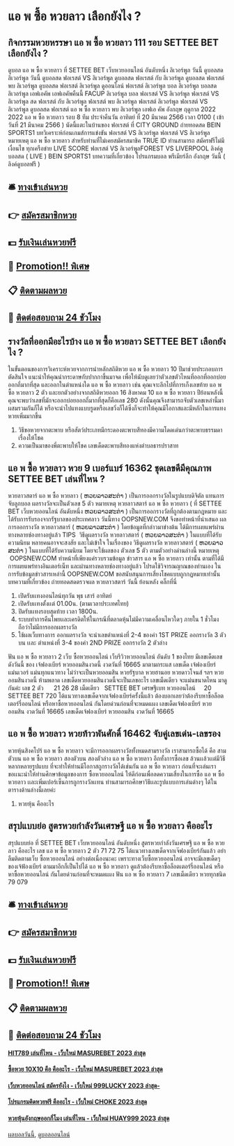 # แอ พ ซื้อ หวยลาว เลือกยังไง ?
## กิจกรรมหวยหรรษา แอ พ ซื้อ หวยลาว 111 รอบ SETTEE BET เลือกยังไง ?
ดูบอล แอ พ ซื้อ หวยลาว ที่ SETTEE BET เว็บหวยออนไลน์ อันดับหนึ่ง ลิเวอร์พูล วันนี้ ดูบอลสด ลิเวอร์พูล วันนี้ ดูบอลสด ฟอเรสต์ VS ลิเวอร์พูล ดูบอลสด ฟอเรสต์ กับ ลิเวอร์พูล ดูบอลสด ฟอเรสต์ พบ ลิเวอร์พูล ดูบอลสด ฟอเรสต์ ลิเวอร์พูล ดูออนไลน์ ฟอเรสต์ ลิเวอร์พูล บอล ลิเวอร์พูล บอลสด ลิเวอร์พูล เอฟเอคัพ เอฟเอคัพคืนนี้ FACUP ลิเวอร์พูล บอล ฟอเรสต์ VS ลิเวอร์พูล ฟอเรสต์ VS ลิเวอร์พูล สด ฟอเรสต์ กับ ลิเวอร์พูล ฟอเรสต์ พบ ลิเวอร์พูล ฟอเรสต์ ลิเวอร์พูล
ฟอเรสต์ VS ลิเวอร์พูล
ดูบอลสด ฟอเรสต์ แอ พ ซื้อ หวยลาว พบ ลิเวอร์พูล เอฟเอ คัพ อังกฤษ ฤดูกาล 2022 2022 แอ พ ซื้อ หวยลาว รอบ 8 ทีม ประจำคืนวัน อาทิตย์ ที่ 20 มีนาคม 2566 เวลา 0100 ( เข้าวันที่ 21 มีนาคม 2566 ) นัดนี้แตะในบ้านของ ฟอเรสต์ ที่ CITY GROUND ถ่ายทอดสด BEIN SPORTS1
บทวิเคราะห์ก่อนเกมส์การแข่งขัน ฟอเรสต์ VS ลิเวอร์พูล
ฟอเรสต์ VS ลิเวอร์พูล
หมายเหตุ แอ พ ซื้อ หวยลาว สำหรับท่านที่ไม่เคยสมัครสมาชิค TRUE ID ท่านสามารถ สมัครฟรีไม่มีเงื่อนไข ทุกเครือข่าย
LIVE SCORE ฟอเรสต์ VS ลิเวอร์พูลFOREST VS LIVERPOOL
ลิงค์ดูบอลสด ( LIVE )
BEIN SPORTS1
บทความที่เกี่ยวข้อง
โปรแกรมบอล พรีเมียร์ลีก อังกฤษ วันนี้ ( ลิงค์ดูบอลฟรี )

## 🛎 [ทางเข้าเล่นหวย](https://bit.ly/3BG5bNw)
## 👉 [สมัครสมาชิกหวย](https://bit.ly/3BG5bNw)
## 💵 [รับเงินเล่นหวยฟรี](https://bit.ly/3C3mvgS)
## 👑 [Promotion!! พิเศษ](https://bit.ly/3C3mvgS)
## 📋 [ติดตามผลหวย](https://bit.ly/3C3mvgS)
## 📱 [ติดต่อสอบถาม 24 ชัวโมง](https://bit.ly/3C3mvgS)

## รางวัลที่ออกมีอะไรบ้าง แอ พ ซื้อ หวยลาว SETTEE BET เลือกยังไง ?
ในขั้นตอนของการวิเคราะห์หวยจากการนำหลักสถิติหวย แอ พ ซื้อ หวยลาว 10 ปีมาช่วยประกอบการตัดสินใจ แนะนำให้คุณนำกระดาษกับปากกาขึ้นมาจด
เพื่อให้นับดูเลยว่าตัวเลขตัวไหนที่ออกที่ออกบ่อย ออกถี่มากที่สุด และออกในตำแหน่งใด แอ พ ซื้อ หวยลาว เช่น คุณเจาะลึกไปที่การเก็งเลขท้าย แอ พ ซื้อ หวยลาว 2 ตัว และยกตัวอย่างจากสถิติหวยออก 16 สิงหาคม 10 แอ พ ซื้อ หวยลาว ปีย้อนหลังนี้
คุณจะพบว่าเลขที่มักจะออกบ่อยออกถี่มากที่สุดก็คือเลข 280 ดังนั้นคุณจึงสามารถจับตัวเลขเหล่านี้มาผสมรวมกันก็ได้ หรือจะนำไปแทงแบบรูดหรือเลขวิ่งก็ได้ซึ่งก็จะทำให้คุณมีโอกาสและมีหลักในการแทงหวยเพิ่มมากขึ้น
1. วิธีขอหวยจากตะพาบ หรือสัตว์ประเภทมีกระดองตะพาบสีทองมีความโดดเด่นกว่าตะพาบธรรมดาเรื่องให้โชค
2. ความเป็นมาของพี่ตะพาบให้โชค เลขเด็ดตะพาบสีทองแห่งตำบลธารปราสาท

## แอ พ ซื้อ หวยลาว หวย 9 เบอร์แบร์ 16362 ชุดเลขดีมีคุณภาพ SETTEE BET เล่นที่ไหน ?
หวยลาวสตาร์ แอ พ ซื้อ หวยลาว ( ຫວຍລາວສະຕ່າ ) เป็นการออกรางวัลในรูปแบบดิจิตัล แทนการจับลูกบอล ผลรางวัลจะเป็นตัวเลข 5 ตัว
หมายเหตุ หวยลาวสตาร์ แอ พ ซื้อ หวยลาว ( ที่ SETTEE BET เว็บหวยออนไลน์ อันดับหนึ่ง ຫວຍລາວສະຕ່າ ) เป็นการออกรางวัลที่ถูกต้องตามกฎหมาย และได้รับการรับรองจากรัฐบาลของประเทศลาว
วันนี้ทาง OOPSNEW.COM จึงขอทำหน้าที่นำเสนอ ผลการออกรางวัล หวยลาวสตาร์ ( ຫວຍລາວສະຕ່າ ) โดยข้อมูลที่กล่าวมาข่างต้น ได้มีการเผยแพร่ผ่านทางหลายช่องทางอยู่แล้ว
TIPS  วิธีดูผลรางวัล หวยลาวสตาร์ ( ຫວຍລາວສະຕ່າ ) ในแบบที่ได้รับความนิยม
หลายคนอาจจะสงสัย และไม่เข้าใจ ในเรื่องของ วิธีดูผลรางวัล หวยลาวสตาร์ ( ຫວຍລາວສະຕ່າ ) ในแบบที่ได้รับความนิยม โดยจะใช้ผลของ ตัวเลข 5 ตัว ตามตัวอย่างด่านล่างนี้
หมายเหตุ  OOPSNEW.COM ทำหน้าที่เพียงแค่รวบรวมข้อมูล ข่าวสาร แอ พ ซื้อ หวยลาว เท่านั้น ตามที่ได้มีการเผยแพร่ทางอินเตอร์เน็ท และผ่านทางหลายช่องทางอยู่แล้ว โปรดใช้วิจารณญาณของท่านเอง ในการรับข้อมูลข่าวสารเหล่านี้ OOPSNEW.COM ขอสนับสนุนการเสี่ยงโชคแบบถูกกฎหมายเท่านั้น
บทความที่เกี่ยวข้อง
 ถ่ายทอดสดตรวจผล หวยลาวสตาร์ วันนี้ ย้อนหลัง คลิ๊กที่นี่  
1. เปิดรับเเทงออนไลน์ทุกวัน พุธ เสาร์ อาทิตย์
2. เปิดรับเเทงตั้งเเต่ 01.00น. (ตามเวลาประเทศไทย)
3. ปิดรับเเทงรอบสุดท้าย เวลา 1800น.
4. ระบบทำการคืนโพยเเละเครดิตให้ในกรณีที่ตลาดหุ้นไม่มีความเคลื่อนไหวใดๆ ภายใน 1 ชั่วโมง ถือว่าไม่มีการออกผลรางวัล
5. ใช้ผลเว็บทางการ ออกผลรางวัล จะนำเลขตำแหน่งที่ 2-4 ของค่า 1ST PRIZE ออกรางวัล 3 ตัวบน เเละ ตำแหน่งที่ 3-4 ของค่า 2ND PRIZE ออกรางวัล 2 ตัวล่าง

ฟัน แอ พ ซื้อ หวยลาว 2
เว็บ ซื้อหวยออนไลน์ เว็บรีวิวหวยออนไลน์ อันดับ 1 ของไทย มีเลขเด็ดเลขดังวันนี้ ของ เจ้ฟองเบียร์ หวยออมสินงวดนี้ งวดวันที่ 16665 มาตามกระแส เลขเด็ด เจ้ฟองเบียร์ แม่นเวอร์ แม่นทุกแนวทาง ไม่ว่าจะเป็นหวยออมสิน หวยรัฐบาล หวยฮานอย หวยดาวโจนส์ ฯลฯ หวยออมสินงวดนี้ ห้ามพลาด เลขเด็ดหวยออมสินงวดนี้จะเป็นเลขอะไร เลขเม็ดเดียว จะแม่นขนาดไหน มาดูกันค่ะ
เลข 2 ตัว      21 26 28
เม็ดเดียว   SETTEE BET เศรษฐีเบท หวยออนไลน์     20 SETTEE BET 720
ได้แนวทางเลขเด็ดจากเจ้ฟองเบียร์ครั้งนี้แล้ว ต้องบอกเลยว่าต้องรีบหาซื้อล็อตเตอร์รี่ออนไลน์ หรือหาซื้อหวยออนไลน์ กันโดยด่วนก่อนที่จะหมดแผง
เลขเด็ดเจ้ฟองเบียร์ หวยออมสิน งวดวันที่ 16665
เลขเด็ดเจ้ฟองเบียร์ หวยออมสิน งวดวันที่ 16665

## แอ พ ซื้อ หวยลาว หวยท้าวพันศักดิ์ 16462 จับคู่เลขเด่น-เลขรอง
หวยหุ้นสิงคโปร์ แอ พ ซื้อ หวยลาว จะมีการออกผลรางวัลทั้งหมดสามรางวัล เราสามารถซื้อได้ คือ สามตัวบน แอ พ ซื้อ หวยลาว สองตัวบน สองตัวล่าง แอ พ ซื้อ หวยลาว อีกทั้งการซื้อเลข ล้วนเเล้วเเต่มีวิธีหลากหลายรูปแบบ ที่จะทำให้ท่านมีโอกาสถูกรางวัลได้เช่นกัน แอ พ ซื้อ หวยลาว ก่อนที่จะเล่นเราขอเเนะนำให้ท่านศึกษาข้อมูลของการ ซื้อหวยออนไลน์ ให้ดีก่อนเพื่อลดความเสี่ยงในการซื้อ แอ พ ซื้อ หวยลาว เเละเพิ่มเปอร์เซ็นการถูกรางวัลเเทน ท่านสามารถศึกษาวิธีเเละรูปแบบการเล่นต่างๆ ได้ในตารางด้านล่างนี้เลยค่ะ
1. หวยหุ้น คืออะไร

## สรุปแบบย่อ สูตรหวยกำลังวันเศรษฐี แอ พ ซื้อ หวยลาว คืออะไร
สรุปแบบย่อ ที่ SETTEE BET เว็บหวยออนไลน์ อันดับหนึ่ง สูตรหวยกำลังวันเศรษฐี แอ พ ซื้อ หวยลาว คืออะไร เลข แอ พ ซื้อ หวยลาว 2 ตัว 71 72 75
ได้แนวทางเลขเด็ดจากเจ๊ฟองเบียร์กันแล้ว อย่าลืมติดตามเว็บ ซื้อหวยออนไลน์ อย่างต่อเนื่องนะคะ เพราะทางเว็บซื้อหวยออนไลน์ อาจจะมีเลขเด็ดๆ ของเจ้ฟ้องเบียร์ ตามมาอีกก็เป็นไปได้ แอ พ ซื้อ หวยลาว ดูแล้วต้องรีบหาซื้อล็อตเตอร์รี่ออนไลน์ หรือหาซื้อหวยออนไลน์ กันโดยด่วนก่อนที่จะหมดแผง
ฟัน แอ พ ซื้อ หวยลาว 7
เลขเม็ดเดียว หวยทุกชนิด 79 079

## 🛎 [ทางเข้าเล่นหวย](https://bit.ly/3BG5bNw)
## 👉 [สมัครสมาชิกหวย](https://bit.ly/3BG5bNw)
## 💵 [รับเงินเล่นหวยฟรี](https://bit.ly/3C3mvgS)
## 👑 [Promotion!! พิเศษ](https://bit.ly/3C3mvgS)
## 📋 [ติดตามผลหวย](https://bit.ly/3C3mvgS)
## 📱 [ติดต่อสอบถาม 24 ชัวโมง](https://bit.ly/3C3mvgS)

#### [HIT789 เล่นที่ไหน - เว็บใหม่ MASUREBET 2023 ล่าสุด](https://atom.io/themes/hit789%20เล่นที่ไหน%20-%20เว็บใหม่%20masurebet%202023%20ล่าสุด)
#### [ซื้อหวย 10X10 คือ คืออะไร - เว็บใหม่ MASUREBET 2023 ล่าสุด](https://atom.io/themes/ซื้อหวย%2010x10%20คือ%20คืออะไร%20-%20เว็บใหม่%20masurebet%202023%20ล่าสุด)
#### [เว็บหวยออนไลน์ สมัครยังไง - เว็บใหม่ 999LUCKY 2023 ล่าสุด-](https://atom.io/themes/เว็บหวยออนไลน์%20สมัครยังไง%20-%20เว็บใหม่%20999lucky%202023%20ล่าสุด-)
#### [โปรแกรมคิดหวยฟรี คืออะไร - เว็บใหม่ CHOKE 2023 ล่าสุด](https://atom.io/themes/โปรแกรมคิดหวยฟรี%20คืออะไร%20-%20เว็บใหม่%20choke%202023%20ล่าสุด)
#### [หวยหุ้นอังกฤษออกกี่โมง เล่นที่ไหน - เว็บใหม่ HUAY999 2023 ล่าสุด](https://atom.io/themes/หวยหุ้นอังกฤษออกกี่โมง%20เล่นที่ไหน%20-%20เว็บใหม่%20huay999%202023%20ล่าสุด)

[ผลบอลวันนี้](https://siamsport.tv "ผลบอลวันนี้"), [ดูบอลออนไลน์](https://siamsport.tv/ดูบอลสด "ดูบอลออนไลน์")